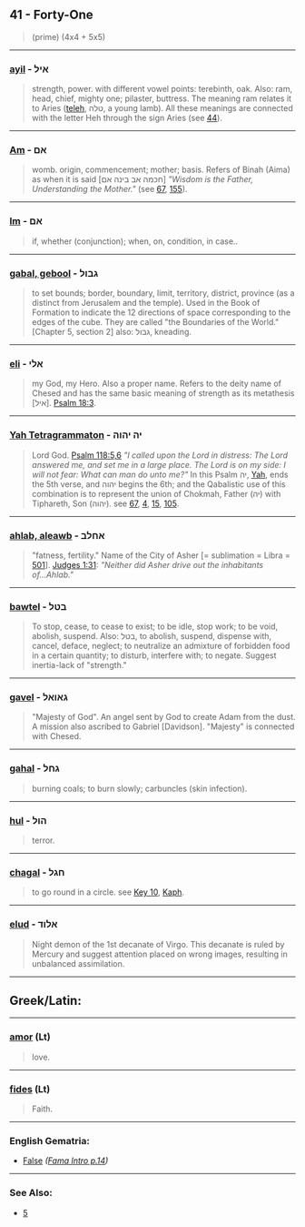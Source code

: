 ## 41 - Forty-One
> (prime) (4x4 + 5x5)

---

### [ayil](/keys/AIL) - איל
> strength, power. with different vowel points: terebinth, oak. Also: ram, head, chief, mighty one; pilaster, buttress. The meaning ram relates it to Aries ([teleh](/keys/TLH), טלה, a young lamb). All these meanings are connected with the letter Heh through the sign Aries (see [44](44)).

---

### [Am](/keys/AM) - אם
> womb. origin, commencement; mother; basis. Refers of Binah (Aima) as when it is said [חכמה אב בינה אם] *"Wisdom is the Father, Understanding the Mother."* (see [67](67), [155](155)).

---

### [Im](/keys/AM) - אם
> if, whether (conjunction); when, on, condition, in case..

---

### [gabal, gebool](/keys/GBVL) - גבול
> to set bounds; border, boundary, limit, territory, district, province (as a distinct from Jerusalem and the temple). Used in the Book of Formation to indicate the 12 directions of space corresponding to the edges of the cube. They are called "the Boundaries of the World." [Chapter 5, section 2] also: גבול, kneading.

---

### [eli](/keys/ALI) - אלי
> my God, my Hero. Also a proper name. Refers to the deity name of Chesed and has the same basic meaning of strength as its metathesis [איל]. [Psalm 18:3](http://biblehub.com/psalms/18-3.htm).

---

### [Yah Tetragrammaton](/keys/IH.IHVH) - יה יהוה
> Lord God. [Psalm 118:5,6](https://www.biblegateway.com/passage/?search=psalms+118%3A5-6&version=AKJV;WLC) *"I called upon the Lord in distress: The Lord answered me, and set me in a large place. The Lord is on my side: I will not fear: What can man do unto me?"* In this Psalm יה, [Yah](/keys/IH), ends the 5th verse, and יהוה begins the 6th; and the Qabalistic use of this combination is to represent the union of Chokmah, Father (יה) with Tiphareth, Son (יהוה). see [67](67), [4](4), [15](15), [105](105).

---

### [ahlab, aleawb](/keys/AChLB) - אחלב
> "fatness, fertility." Name of the City of Asher [= sublimation = Libra = [501](501)]. [Judges 1:31](http://biblehub.com/judges/1-31.htm): *"Neither did Asher drive out the inhabitants of...Ahlab."*

---

### [bawtel](/keys/BTL) - בטל
> To stop, cease, to cease to exist; to be idle, stop work; to be void, abolish, suspend. Also: בטל, to abolish, suspend, dispense with, cancel, deface, neglect; to neutralize an admixture of forbidden food in a certain quantity; to disturb, interfere with; to negate. Suggest inertia-lack of "strength."

---

### [gavel](/keys/GAVAL) - גאואל
> "Majesty of God". An angel sent by God to create Adam from the dust. A mission also ascribed to Gabriel [Davidson]. "Majesty" is connected with Chesed.

---

### [gahal](/keys/GChL) - גחל
> burning coals; to burn slowly; carbuncles (skin infection).

---

### [hul](/keys/HVL) - הול
> terror.

---

### [chagal](/keys/ChGL) - חגל
> to go round in a circle. see [Key 10](10), [Kaph](/keys/K).

---

### [elud](/keys/ALVD) - אלוד
> Night demon of the 1st decanate of Virgo. This decanate is ruled by Mercury and suggest attention placed on wrong images, resulting in unbalanced assimilation.

---

## Greek/Latin:

---

### [amor](/latin?word=amor) (Lt)
> love.

---

### [fides](/latin?word=fides) (Lt)
> Faith.

---

### English Gematria:

- [False](/english?word=False) *([Fama Intro p.14](https://archive.org/stream/fameconfessionof00vaug#page/n14/mode/2up))*

---

### See Also:

- [5](5)
